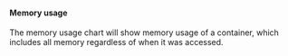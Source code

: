 <!-- post: -->


#### Memory usage
The memory usage chart will show memory usage of a container, which includes all memory regardless of when it was accessed.

